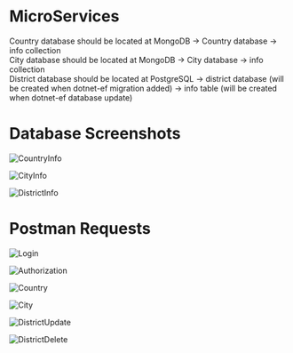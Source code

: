 # MicroServices

Country database should be located at MongoDB -> Country database -> info collection <br />
City database should be located at MongoDB -> City database -> info collection <br />
District database should be located at PostgreSQL -> district database (will be created when dotnet-ef migration added) -> info table (will be created when dotnet-ef database update) <br />

# Database Screenshots

![CountryInfo](https://github.com/user-attachments/assets/89ce14e7-5c85-4dc9-be56-6a66b71512d4)

![CityInfo](https://github.com/user-attachments/assets/8fe3f0ba-9840-4a18-be88-f93a490dfcaa)

![DistrictInfo](https://github.com/user-attachments/assets/9dc2ade1-f8f5-484a-a0eb-25a61ca7c728)

# Postman Requests

![Login](https://github.com/user-attachments/assets/bd1fcb22-c395-47fe-b8ee-2384885895a1)

![Authorization](https://github.com/user-attachments/assets/bda8886f-8e45-43b7-b92b-dd400403611b)

![Country](https://github.com/user-attachments/assets/1865b405-0547-442e-ad17-fdc3134e7abb)

![City](https://github.com/user-attachments/assets/0f2549b5-db05-4398-881b-685e988c17a3)

![DistrictUpdate](https://github.com/user-attachments/assets/d78775cc-6da4-4190-886d-3d61054b82c0)

![DistrictDelete](https://github.com/user-attachments/assets/062aca68-09c0-4792-bb78-b6d0890d3f75)
